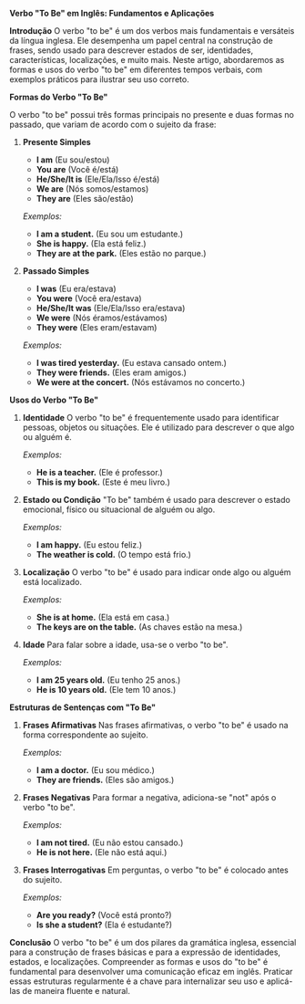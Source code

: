 **Verbo "To Be" em Inglês: Fundamentos e Aplicações**

**Introdução**
O verbo "to be" é um dos verbos mais fundamentais e versáteis da língua inglesa. Ele desempenha um papel central na construção de frases, sendo usado para descrever estados de ser, identidades, características, localizações, e muito mais. Neste artigo, abordaremos as formas e usos do verbo "to be" em diferentes tempos verbais, com exemplos práticos para ilustrar seu uso correto.

**Formas do Verbo "To Be"**

O verbo "to be" possui três formas principais no presente e duas formas no passado, que variam de acordo com o sujeito da frase:

1. **Presente Simples**
   - **I am** (Eu sou/estou)
   - **You are** (Você é/está)
   - **He/She/It is** (Ele/Ela/Isso é/está)
   - **We are** (Nós somos/estamos)
   - **They are** (Eles são/estão)

   *Exemplos:*
   - **I am a student.** (Eu sou um estudante.)
   - **She is happy.** (Ela está feliz.)
   - **They are at the park.** (Eles estão no parque.)

2. **Passado Simples**
   - **I was** (Eu era/estava)
   - **You were** (Você era/estava)
   - **He/She/It was** (Ele/Ela/Isso era/estava)
   - **We were** (Nós éramos/estávamos)
   - **They were** (Eles eram/estavam)

   *Exemplos:*
   - **I was tired yesterday.** (Eu estava cansado ontem.)
   - **They were friends.** (Eles eram amigos.)
   - **We were at the concert.** (Nós estávamos no concerto.)

**Usos do Verbo "To Be"**

1. **Identidade**
   O verbo "to be" é frequentemente usado para identificar pessoas, objetos ou situações. Ele é utilizado para descrever o que algo ou alguém é.

   *Exemplos:*
   - **He is a teacher.** (Ele é professor.)
   - **This is my book.** (Este é meu livro.)

2. **Estado ou Condição**
   "To be" também é usado para descrever o estado emocional, físico ou situacional de alguém ou algo.

   *Exemplos:*
   - **I am happy.** (Eu estou feliz.)
   - **The weather is cold.** (O tempo está frio.)

3. **Localização**
   O verbo "to be" é usado para indicar onde algo ou alguém está localizado.

   *Exemplos:*
   - **She is at home.** (Ela está em casa.)
   - **The keys are on the table.** (As chaves estão na mesa.)

4. **Idade**
   Para falar sobre a idade, usa-se o verbo "to be".

   *Exemplos:*
   - **I am 25 years old.** (Eu tenho 25 anos.)
   - **He is 10 years old.** (Ele tem 10 anos.)

**Estruturas de Sentenças com "To Be"**

1. **Frases Afirmativas**
   Nas frases afirmativas, o verbo "to be" é usado na forma correspondente ao sujeito.

   *Exemplos:*
   - **I am a doctor.** (Eu sou médico.)
   - **They are friends.** (Eles são amigos.)

2. **Frases Negativas**
   Para formar a negativa, adiciona-se "not" após o verbo "to be".

   *Exemplos:*
   - **I am not tired.** (Eu não estou cansado.)
   - **He is not here.** (Ele não está aqui.)

3. **Frases Interrogativas**
   Em perguntas, o verbo "to be" é colocado antes do sujeito.

   *Exemplos:*
   - **Are you ready?** (Você está pronto?)
   - **Is she a student?** (Ela é estudante?)

**Conclusão**
O verbo "to be" é um dos pilares da gramática inglesa, essencial para a construção de frases básicas e para a expressão de identidades, estados, e localizações. Compreender as formas e usos do "to be" é fundamental para desenvolver uma comunicação eficaz em inglês. Praticar essas estruturas regularmente é a chave para internalizar seu uso e aplicá-las de maneira fluente e natural.